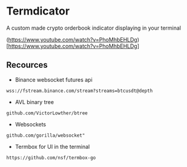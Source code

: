 # Termdicator
A custom made crypto orderbook indicator displaying in your terminal

(https://www.youtube.com/watch?v=PhoMhbEHLDg)[https://www.youtube.com/watch?v=PhoMhbEHLDg]

## Recources 
- Binance websocket futures api 
```
wss://fstream.binance.com/stream?streams=btcusdt@depth
```

- AVL binary tree 
```
github.com/VictorLowther/btree
```

- Websockets
```
github.com/gorilla/websocket"
```

- Termbox for UI in the terminal
```
https://github.com/nsf/termbox-go	
```
	


